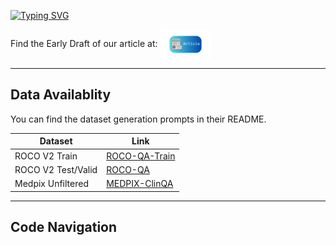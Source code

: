 [![Typing SVG](https://readme-typing-svg.herokuapp.com?font=Space+Mono&size=50&duration=1500&color=57a773&center=true&vCenter=true&multiline=true&width=1335&height=300&lines=Adapting+Lightweight+Multimodal+Model;for+Radiological+Visual+Question+Answering;A+Practical+Approach)](https://git.io/typing-svg)


<p>
  Find the Early Draft of our article at:
  <a href="https://github.com/adishourya/medm_article/blob/main/research_internship2024.pdf" style="text-decoration: none; color: inherit;">
    <img src="./assets/article.png" alt="DRAFT" style="vertical-align: middle; height: 48px;">
  </a>
</p>

---
## Data Availablity
You can find the dataset generation prompts in their README.

| Dataset            | Link |
|--------------------|------|
| ROCO V2 Train     | [ROCO-QA-Train](https://huggingface.co/datasets/adishourya/ROCO-QA-Train) |
| ROCO V2 Test/Valid | [ROCO-QA](https://huggingface.co/datasets/adishourya/ROCO-QA) |
| Medpix Unfiltered | [MEDPIX-ClinQA](https://huggingface.co/datasets/adishourya/MEDPIX-ClinQA) |

---
## Code Navigation

